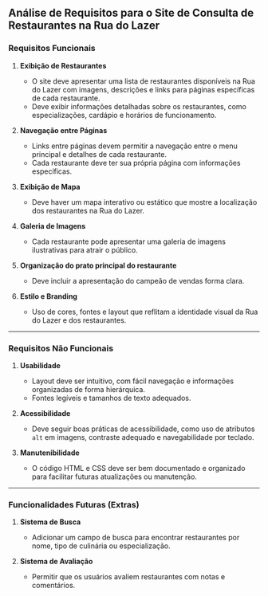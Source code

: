 ## Análise de Requisitos para o Site de Consulta de Restaurantes na Rua do Lazer


### **Requisitos Funcionais**

1. **Exibição de Restaurantes**  
   - O site deve apresentar uma lista de restaurantes disponíveis na Rua do Lazer com imagens, descrições e links para páginas específicas de cada restaurante.
   - Deve exibir informações detalhadas sobre os restaurantes, como especializações, cardápio e horários de funcionamento.

2. **Navegação entre Páginas**
   - Links entre páginas devem permitir a navegação entre o menu principal e detalhes de cada restaurante.
   - Cada restaurante deve ter sua própria página com informações específicas.

3. **Exibição de Mapa**
   - Deve haver um mapa interativo ou estático que mostre a localização dos restaurantes na Rua do Lazer.

4. **Galeria de Imagens**
   - Cada restaurante pode apresentar uma galeria de imagens ilustrativas para atrair o público.

5. **Organização do prato principal do restaurante**
   - Deve incluir a apresentação do campeão de vendas forma clara.

6. **Estilo e Branding**
   - Uso de cores, fontes e layout que reflitam a identidade visual da Rua do Lazer e dos restaurantes.


---

### **Requisitos Não Funcionais**


1. **Usabilidade**
   - Layout deve ser intuitivo, com fácil navegação e informações organizadas de forma hierárquica.
   - Fontes legíveis e tamanhos de texto adequados.

2. **Acessibilidade**
   - Deve seguir boas práticas de acessibilidade, como uso de atributos `alt` em imagens, contraste adequado e navegabilidade por teclado.

3. **Manutenibilidade**
   - O código HTML e CSS deve ser bem documentado e organizado para facilitar futuras atualizações ou manutenção.
---

### **Funcionalidades Futuras (Extras)**
1. **Sistema de Busca**  
   - Adicionar um campo de busca para encontrar restaurantes por nome, tipo de culinária ou especialização.

2. **Sistema de Avaliação**
   - Permitir que os usuários avaliem restaurantes com notas e comentários.



